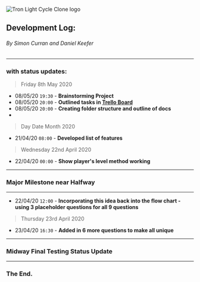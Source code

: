 ![Tron Light Cycle Clone logo](https://https://github.com/xxKeefer/TronClone/blob/master/docs/logo.png)


## Development Log:
###### By Simon Curran and Daniel Keefer
----
### with status updates:

> Friday 8th May 2020

- 08/05/20 `19:30` - **Brainstorming Project**
- 08/05/20 `20:00` - **Outlined tasks in [Trello Board](https://trello.com/b/s9wZhtPv/tronclone)**
- 08/05/20 `20:00` - **Creating folder structure and outline of docs**
-

> Day Date Month 2020

- 21/04/20 `08:00` - **Developed list of features**


> Wednesday 22nd April 2020

- 22/04/20 `00:00` - **Show player's level method working**


----
### Major Milestone near Halfway
<!-- When scrolling through the 'tty-prompt' Gem, I can't remember what I was looking at, but I managed to come up with the idea of how to make the much more interactive and fun to play. Initially the challenges were going to consist of a lot of wait (sleep) methods, which would resemble people learning and stumbling. However, the idea I came up with was to incorporate real coding questions into the challenges. The MCQ Kahoot questions in the bootcamp I attend heavily inspired the style.
This would change a large chunk of my plan for Challenges, but it was worth undertaking as the game would be much more enjoyable. I still used the fundamentals of the original Challenges Flow Chart, but would alter it them, in turn making the flow more condensed as well. As can be seen in the 2 images provided. -->

----

- 22/04/20 `12:00` - **Incorporating this idea back into the flow chart - using 3 placeholder questions for all 9 questions**



> Thursday 23rd April 2020

- 23/04/20 `16:30` - **Added in 6 more questions to make all unique**





----
### Midway Final Testing Status Update

<!-- For the most part, the design of my app didn't sway from original idea. There was the change in how Challenges worked, and how that Extra Activities just showed a countdown timer instead of giving the player an option to select what how to react to it (as I wanted to strongly suggest the time taken to do these tasks is time worth spent, rather than giving the player a cheat way to earn EXP). I mainly tested the game throughout the development to ensure the functions were working as intended. Enough time wasn't spent on developing the testing criteria initially, this was due because I felt the use of 'tty-prompt' would solve a lot of my User Input issues. It did, but a colleague raised my attention to an area where I could have tested to ensure the correct data was being sent between methods. I have taken this as a learning curve to focus more on it next time. That should reduce some debug time, however that should not detract away from the importance of testing throughout development. As the 'feel' of your app needs to be taken into account and sometimes that can only be seen when it's happening in front of us.  -->

----
### The End.

